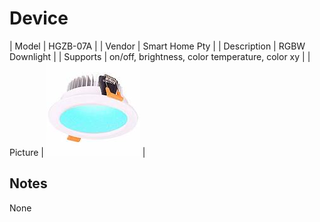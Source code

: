 
# Device

| Model | HGZB-07A  |
| Vendor  | Smart Home Pty  |
| Description | RGBW Downlight |
| Supports | on/off, brightness, color temperature, color xy |
| Picture | ![../images/devices/HGZB-07A.jpg](../images/devices/HGZB-07A.jpg) |

## Notes

None
